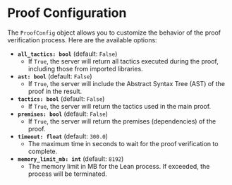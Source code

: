 
# Proof Configuration

The `ProofConfig` object allows you to customize the behavior of the proof verification process. Here are the available options:

- **`all_tactics: bool`** (default: `False`)
    - If `True`, the server will return all tactics executed during the proof, including those from imported libraries.
- **`ast: bool`** (default: `False`)
    - If `True`, the server will include the Abstract Syntax Tree (AST) of the proof in the result.
- **`tactics: bool`** (default: `False`)
    - If `True`, the server will return the tactics used in the main proof.
- **`premises: bool`** (default: `False`)
    - If `True`, the server will return the premises (dependencies) of the proof.
- **`timeout: float`** (default: `300.0`)
    - The maximum time in seconds to wait for the proof verification to complete.
- **`memory_limit_mb: int`** (default: `8192`)
    - The memory limit in MB for the Lean process. If exceeded, the process will be terminated.

